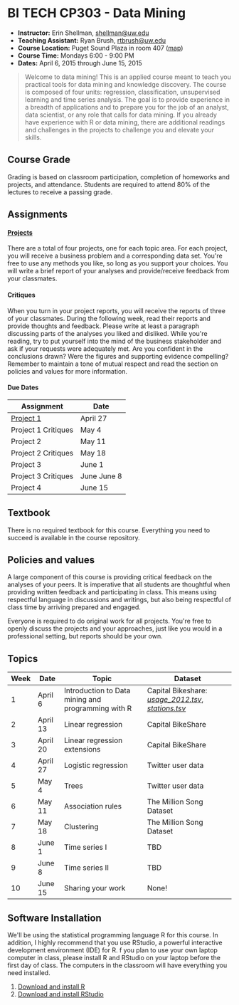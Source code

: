 BI TECH CP303 - Data Mining
===========================

* **Instructor:** Erin Shellman, <shellman@uw.edu>  
* **Teaching Assistant:** Ryan Brush, <rtbrush@uw.edu>
* **Course Location:** Puget Sound Plaza in room 407 ([map](http://www.pce.uw.edu/maps.aspx?id=88&terms))
* **Course Time:** Mondays 6:00 - 9:00 PM
* **Dates:** April 6, 2015 through June 15, 2015

> Welcome to data mining! This is an applied course meant to teach you practical tools for data mining and knowledge discovery. The course is composed of four units: regression, classification, unsupervised learning and time series analysis. The goal is to provide experience in a breadth of applications and to prepare you for the job of an analyst, data scientist, or any role that calls for data mining. If you already have experience with R or data mining, there are additional readings and challenges in the projects to challenge you and elevate your skills.

## Course Grade

Grading is based on classroom participation, completion of homeworks and projects, and attendance. Students are required to attend 80% of the lectures to receive a passing grade.

## Assignments

#### [Projects](https://github.com/erinshellman/BI-TECH-CP303/tree/master/projects)

There are a total of four projects, one for each topic area. For each project, you will receive a business problem and a corresponding data set. You're free to use any methods you like, so long as you support your choices. You will write a brief report of your analyses and provide/receive feedback from your classmates.

#### Critiques

When you turn in your project reports, you will receive the reports of three of your classmates. During the following week, read their reports and provide thoughts and feedback. Please write at least a paragraph discussing parts of the analyses you liked and disliked.  While you're reading, try to put yourself into the mind of the business stakeholder and ask if your requests were adequately met. Are you confident in the conclusions drawn? Were the figures and supporting evidence compelling? Remember to maintain a tone of mutual respect and read the section on policies and values for more information. 

#### Due Dates

| Assignment |   Date   |
|-----------|----------|
| [Project 1](https://github.com/erinshellman/BI-TECH-CP303/blob/master/projects/project%201/problem_statement_project_1.md) | April 27 | 
| Project 1 Critiques | May 4 | 
| Project 2 | May 11   | 
| Project 2 Critiques | May 18 | 
| Project 3 | June 1   | 
| Project 3 Critiques | June June 8 | 
| Project 4 | June 15  |

## Textbook

There is no required textbook for this course. Everything you need to succeed is available in the course repository.

## Policies and values

A large component of this course is providing critical feedback on the analyses of your peers. It is imperative that all students are thoughtful when providing written feedback and participating in class. This means using respectful language in discussions and writings, but also being respectful of class time by arriving prepared and engaged.

Everyone is required to do original work for all projects. You're free to openly discuss the projects and your approaches, just like you would in a professional setting, but reports should be your own.

## Topics 

Week | Date | Topic | Dataset
-------------- | ------------ | ------------- | -------------
1 | April 6 | Introduction to Data mining and programming with R | Capital Bikeshare: [*usage_2012.tsv*](https://s3-us-west-2.amazonaws.com/bi-tech-cp303/project+1/capital-bike-share/usage_2012.tsv), [*stations.tsv*](https://s3-us-west-2.amazonaws.com/bi-tech-cp303/project+1/capital-bike-share/stations.tsv)
2 | April 13 | Linear regression | Capital BikeShare 
3 | April 20 | Linear regression extensions | Capital BikeShare 
4 | April 27 | Logistic regression | Twitter user data 
5 | May 4 | Trees | Twitter user data 
6 | May 11 | Association rules | The Million Song Dataset
7 | May 18 | Clustering | The Million Song Dataset 
8 | June 1 | Time series I | TBD 
9 | June 8 | Time series II | TBD
10 | June 15 | Sharing your work | None! 

## Software Installation

We'll be using the statistical programming language R for this course. In addition, I highly recommend that you use RStudio, a powerful interactive development environment (IDE) for R. f you plan to use your own laptop computer in class, please install R and RStudio on your laptop before the first day of class. The computers in the classroom will have everything you need installed.

1. [Download and install R](http://cran.cnr.berkeley.edu/)
2. [Download and install RStudio](http://www.rstudio.com/products/rstudio/download/)
